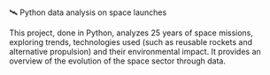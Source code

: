 🛰️ Python data analysis on space launches

This project, done in Python, analyzes 25 years of space missions, exploring trends, technologies used (such as reusable rockets and alternative propulsion) and their environmental impact. It provides an overview of the evolution of the space sector through data.
